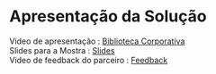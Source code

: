 # Apresentação da Solução

Video de apresentação : [Biblioteca Corporativa](https://youtu.be/9LBXTgFW-L8) <br>
Slides para a Mostra : [Slides](https://docs.google.com/presentation/d/1daH4GCNooid1JFokMiu-FaGJTaOfhK7n/edit?usp=sharing&ouid=104374806501938683382&rtpof=true&sd=true)  <br>
Video de feedback do parceiro : [Feedback](https://www.youtube.com/watch?v=EejmGIWmcc4)



